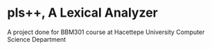 # pls++, A Lexical Analyzer

A project done for BBM301 course at Hacettepe University Computer Science Department
